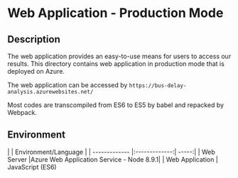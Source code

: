 # Web Application - Production Mode

## Description
The web application provides an easy-to-use means for users to access our results. This directory contains web application in production mode that is deployed on Azure.

The web application can be accessed by ```https://bus-delay-analysis.azurewebsites.net/```

Most codes are transcompiled from ES6 to ES5 by babel and repacked by Webpack.

## Environment
|         | Environment/Language     |
| ------------- |:-------------:| -----:|
| Web Server |Azure Web Application Service - Node 8.9.1|
| Web Application | JavaScript (ES6)
